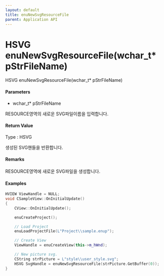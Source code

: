 ```yaml
---
layout: default
title: enuNewSvgResourceFile
parent: Application API
---
```

# HSVG enuNewSvgResourceFile\(wchar\_t\* pStrFileName\)

HSVG enuNewSvgResourceFile\(wchar\_t\* pStrFileName\)

#### Parameters

* wchar\_t\* pStrFileName

RESOURCE영역의 새로운 SVG파일이름을 입력합니다.

#### Return Value

Type : HSVG

생성된 SVG핸들을 반환합니다.

#### Remarks

RESOURCE영역에 새로운 SVG파일을 생성합니다.

#### Examples

```cpp
HVIEW ViewHandle = NULL; 
void CSampleView::OnInitialUpdate() 
{ 
    CView::OnInitialUpdate(); 

    enuCreateProject(); 

    // Load Project
    enuLoadProjectFile(L"Project\\sample.enup"); 

    // Create View
    ViewHandle = enuCreateView(this->m_hWnd); 

    // New picture svg. 
    CString strPicture = L"style\\user_style.svg"; 
    HSVG SvgHandle = enuNewSvgResourceFile(strPicture.GetBuffer(0)); 
}
```



